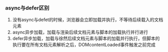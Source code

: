 ### async与defer区别
1. 没有async与defet的时候，浏览器会立即加载并执行，不等待后续载入的文档元素
2. async异步加载，加载与渲染后续文档元素与脚本的加载执行并行进行
3. defer异步加载，加载与徐然后续文档元素与脚本的加载并行执行，但脚本的执行要在所有文档元素解析之后，DOMcontentLoaded事件触发之前完成
